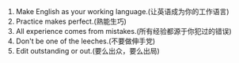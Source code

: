 1. Make English as your working language.(让英语成为你的工作语言)
2. Practice makes perfect.(熟能生巧)
3. All experience comes from mistakes.(所有经验都源于你犯过的错误)
4. Don't be one of the leeches.(不要做伸手党)
5. Edit outstanding or out.(要么出众，要么出局)
